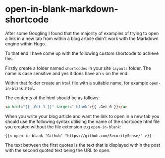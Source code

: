 # open-in-blank-markdown-shortcode

After some Googling I found that the majority of examples of trying to open a link in a new tab from within a blog article didn't work with the Markdown engine within Hugo.

To that end I have come up with the following custom shortcode to achieve this.

Firstly create a folder named ``shortcodes`` in your site ``layouts`` folder.  The name is case sensitive and yes it does have an `s` on the end.

Within that folder create an `html` file with a suitable name, for example `open-in-blank.html`.

The contents of the html should be as follows:

```html
<a href="{{ .Get 1 }}" target="_blank">{{ .Get 0 }}</a>
```
When you write your blog article and want the link to open in a new tab you should use the following syntax utilising the name of the shortcode html file you created without the file extension e.g `open-in-blank`:

<pre><code>{{< open-in-blank "Github" "https://github.com/SecuritySense/" >}}
</code></pre>

The text between the first quotes is the text that is displayed within the post with the second quoted text being the URL to open.
